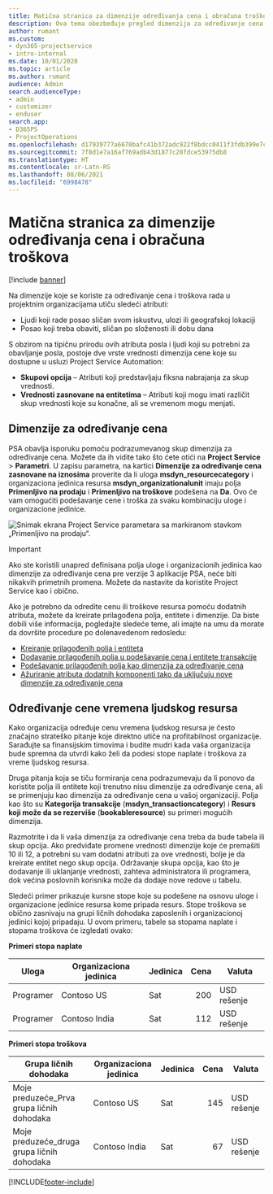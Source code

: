 ```yaml
---
title: Matična stranica za dimenzije određivanja cena i obračuna troškova
description: Ova tema obezbeđuje pregled dimenzija za određivanje cena.
author: rumant
ms.custom:
- dyn365-projectservice
- intro-internal
ms.date: 10/01/2020
ms.topic: article
ms.author: rumant
audience: Admin
search.audienceType:
- admin
- customizer
- enduser
search.app:
- D365PS
- ProjectOperations
ms.openlocfilehash: d17939777a6670bafc41b372adc922f8bdcc0411f3fdb399e7c9ab01eca87dd0
ms.sourcegitcommit: 7f8d1e7a16af769adb43d1877c28fdce53975db8
ms.translationtype: HT
ms.contentlocale: sr-Latn-RS
ms.lasthandoff: 08/06/2021
ms.locfileid: "6998478"
---
```

# <a name="pricing-and-costing-dimensions-home-page"></a>Matična stranica za dimenzije određivanja cena i obračuna troškova

[!include [banner](../includes/psa-now-project-operations.md)]

Na dimenzije koje se koriste za određivanje cena i troškova rada u projektnim organizacijama utiču sledeći atributi:

- Ljudi koji rade posao sličan svom iskustvu, ulozi ili geografskoj lokaciji
- Posao koji treba obaviti, sličan po složenosti ili dobu dana

S obzirom na tipičnu prirodu ovih atributa posla i ljudi koji su potrebni za obavljanje posla, postoje dve vrste vrednosti dimenzija cene koje su dostupne u usluzi Project Service Automation: 

- **Skupovi opcija** – Atributi koji predstavljaju fiksna nabrajanja za skup vrednosti.
- **Vrednosti zasnovane na entitetima** – Atributi koji mogu imati različit skup vrednosti koje su konačne, ali se vremenom mogu menjati.

## <a name="pricing-dimensions"></a>Dimenzije za određivanje cena

PSA obavlja isporuku pomoću podrazumevanog skup dimenzija za određivanje cena. Možete da ih vidite tako što ćete otići na **Project Service** > **Parametri**. U zapisu parametra, na kartici **Dimenzije za određivanje cena zasnovane na iznosima** proverite da li uloga **msdyn_resourcecategory** i organizaciona jedinica resursa **msdyn_organizationalunit** imaju polja **Primenljivo na prodaju** i **Primenljivo na troškove** podešena na **Da**. Ovo će vam omogućiti podešavanje cene i troška za svaku kombinaciju uloge i organizacione jedinice.

![Snimak ekrana Project Service parametara sa markiranom stavkom „Primenljivo na prodaju“.](media/PS-OOB-parameters.png)

> [!IMPORTANT]
> Ako ste koristili unapred definisana polja uloge i organizacionih jedinica kao dimenzije za određivanje cena pre verzije 3 aplikacije PSA, neće biti nikakvih primetnih promena. Možete da nastavite da koristite Project Service kao i obično. 

Ako je potrebno da odredite cenu ili troškove resursa pomoću dodatnih atributa, možete da kreirate prilagođena polja, entitete i dimenzije. Da biste dobili više informacija, pogledajte sledeće teme, ali imajte na umu da morate da dovršite procedure po dolenavedenom redosledu:

- [Kreiranje prilagođenih polja i entiteta](create-custom-fields-entities.md)
- [Dodavanje prilagođenih polja u podešavanje cena i entitete transakcije](field-references.md)
- [Podešavanje prilagođenih polja kao dimenzija za određivanje cena ](set-up-pricing-dimensions.md)
- [Ažuriranje atributa dodatnih komponenti tako da uključuju nove dimenzije za određivanje cena](update-plug-in-attributes.md)

## <a name="pricing-human-resource-time"></a>Određivanje cene vremena ljudskog resursa
Kako organizacija određuje cenu vremena ljudskog resursa je često značajno strateško pitanje koje direktno utiče na profitabilnost organizacije. Sarađujte sa finansijskim timovima i budite mudri kada vaša organizacija bude spremna da utvrdi kako želi da podesi stope naplate i troškova za vreme ljudskog resursa.

Druga pitanja koja se tiču formiranja cena podrazumevaju da li ponovo da koristite polja ili entitete koji trenutno nisu dimenzije za određivanje cena, ali se primenjuju kao dimenzija za određivanje cena u vašoj organizaciji. Polja kao što su **Kategorija transakcije** (**msdyn_transactioncategory**) i **Resurs koji može da se rezerviše** (**bookableresource**) su primeri mogućih dimenzija. 

Razmotrite i da li vaša dimenzija za određivanje cena treba da bude tabela ili skup opcija. Ako predviđate promene vrednosti dimenzije koje će premašiti 10 ili 12, a potrebni su vam dodatni atributi za ove vrednosti, bolje je da kreirate entitet nego skup opcija. Održavanje skupa opcija, kao što je dodavanje ili uklanjanje vrednosti, zahteva administratora ili programera, dok većina poslovnih korisnika može da dodaje nove redove u tabelu.

Sledeći primer prikazuje kursne stope koje su podešene na osnovu uloge i organizacione jedinice resursa kome pripada resurs. Stope troškova se obično zasnivaju na grupi ličnih dohodaka zaposlenih i organizacionoj jedinici kojoj pripadaju. U ovom primeru, tabele sa stopama naplate i stopama troškova će izgledati ovako:

**Primeri stopa naplate**

| Uloga        | Organizaciona jedinica    |Jedinica      |Cena      |Valuta  |
| ------------|-------------|----------|----------:|----------|
| Programer   | Contoso US  |Sat | 200|USD rešenje     |
| Programer   | Contoso India |Sat|   112|USD rešenje     |


**Primeri stopa troškova**

| Grupa ličnih dohodaka     | Organizaciona jedinica    |Jedinica      |Cena      |Valuta  |
| ----------------|-------------|----------|----------:|----------|
| Moje preduzeće_Prva grupa ličnih dohodaka | Contoso US  |Sat | 145|USD rešenje     |
| Moje preduzeće_druga grupa ličnih dohodaka | Contoso India |Sat|   67|USD rešenje     |


[!INCLUDE[footer-include](../includes/footer-banner.md)]
